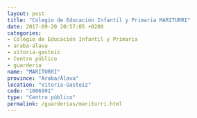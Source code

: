 ```yaml
---
layout: post
title: "Colegio de Educación Infantil y Primaria MARITURRI"
date: 2017-09-20 20:57:05 +0200
categories:
- Colegio de Educación Infantil y Primaria
- araba-alava
- vitoria-gasteiz
- Centro público
- guarderia
name: "MARITURRI"
province: "Araba/Álava"
location: "Vitoria-Gasteiz"
code: "1006991"
type: "Centro público"
permalink: /guarderias/mariturri.html
---
```

